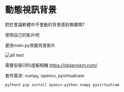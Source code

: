 # 動態視訊背景

對於會議軟體中不會動的背景感到無趣嗎?

使用自己的影片吧

更改main.py改變背景影片

![alt text](https://github.com/jack0x3df429/DynamicCameraBG/blob/26fa95e3809ae198c0ae70e529bc4bec131497e2/preview.gif?raw=true)

需要安裝OBS虛擬相機 https://obsproject.com/

套件需求: numpy, opencv, pyvirtualcam

`python3 pip install opencv-python numpy pyvirtualcam`
